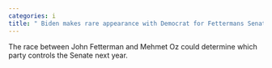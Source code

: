 ```yaml
---
categories: i
title: " Biden makes rare appearance with Democrat for Fettermans Senate race against Oz"
---
```

The race between John Fetterman and Mehmet Oz could determine which party controls the Senate next year.